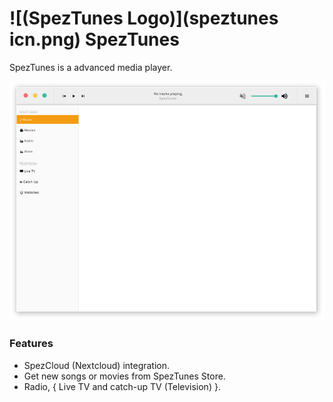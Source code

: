 # ![(SpezTunes Logo)](speztunes icn.png) SpezTunes
SpezTunes is a advanced media player.

![SpezTunes Screenshot](screenshot.png)

### Features

- SpezCloud (Nextcloud) integration.
- Get new songs or movies from SpezTunes Store.
- Radio, { Live TV and catch-up TV  (Television) }.